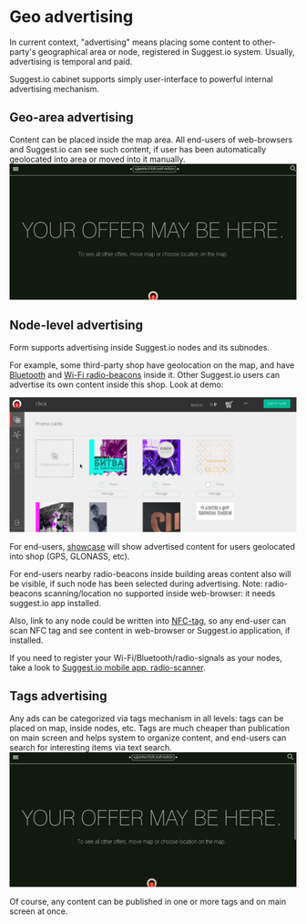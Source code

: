 # Geo advertising
In current context, "advertising" means placing some content to other-party's geographical area or node,
registered in Suggest.io system. Usually, advertising is temporal and paid.

Suggest.io cabinet supports simply user-interface to powerful internal advertising mechanism.


## Geo-area advertising
Content can be placed inside the map area. All end-users of web-browsers and Suggest.io can see such content,
if user has been automatically geolocated into area or moved into it manually.
![LkAdvGeo geo advertising demo](../../images/lk-adv-geo-map-demo.gif)


## Node-level advertising
Form supports advertising inside Suggest.io nodes and its subnodes.

For example, some third-party shop have geolocation on the map, and have [Bluetooth](../bluetooth-beacons.md)
and [Wi-Fi radio-beacons](../wifi.md) inside it.
Other Suggest.io users can advertise its own content inside this shop. Look at demo:

![LkAdvGeo node adverising demo](../../images/lk-adv-geo-node-umdigital-demo.gif)

For end-users, [showcase](../showcase/showcase.md) will show advertised content for users geolocated into shop
(GPS, GLONASS, etc).

For end-users nearby radio-beacons inside building areas content also will be visible, if such node has been selected
during advertising. Note: radio-beacons scanning/location no supported inside web-browser: it needs suggest.io app installed.

Also, link to any node could be written into [NFC-tag](../nfc.md), so any end-user can scan NFC tag and see
content in web-browser or Suggest.io application, if installed.

If you need to register your Wi-Fi/Bluetooth/radio-signals as your nodes, take a look to
[Suggest.io mobile app. radio-scanner](../showcase/nodes.md#registering-radio-beacon).

## Tags advertising
Any ads can be categorized via tags mechanism in all levels: tags can be placed on map, inside nodes, etc.
Tags are much cheaper than publication on main screen and helps system to organize content,
and end-users can search for interesting items via text search.
![LkAdvGeo geo and node tags advertising demo](../../images/lk-adv-geo-tags-demo.gif)

Of course, any content can be published in one or more tags and on main screen at once.
